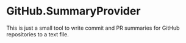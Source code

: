 # GitHub.SummaryProvider

This is just a small tool to write commit and PR summaries for GitHub repositories to a text file.
